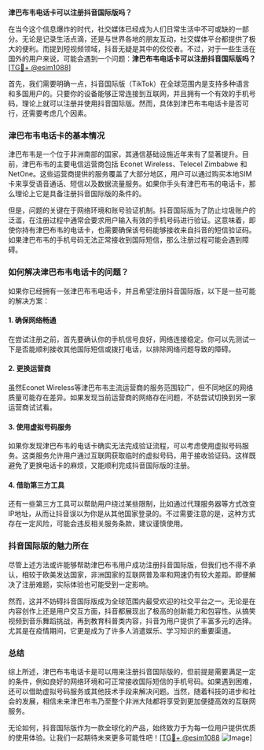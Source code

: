 **津巴布韦电话卡可以注册抖音国际版吗？**

在当今这个信息爆炸的时代，社交媒体已经成为人们日常生活中不可或缺的一部分。无论是记录生活点滴，还是与世界各地的朋友互动，社交媒体平台都提供了极大的便利。而提到短视频领域，抖音无疑是其中的佼佼者。不过，对于一些生活在国外的用户来说，可能会遇到一个问题：**津巴布韦电话卡可以注册抖音国际版吗？**[[TG💪+ @esim1088](https://t.me/s/esim1088)]

首先，我们需要明确一点，抖音国际版（TikTok）在全球范围内是支持多种语言和多国用户的。只要你的设备能够正常连接到互联网，并且拥有一个有效的手机号码，理论上就可以注册并使用抖音国际版。然而，具体到津巴布韦电话卡是否可行，还需要考虑几个因素。

### 津巴布韦电话卡的基本情况

津巴布韦是一个位于非洲南部的国家，其通信基础设施近年来有了显著提升。目前，津巴布韦的主要电信运营商包括 Econet Wireless、Telecel Zimbabwe 和 NetOne。这些运营商提供的服务覆盖了大部分地区，用户可以通过购买本地SIM卡来享受语音通话、短信以及数据流量服务。如果你手头有津巴布韦的电话卡，那么理论上它是具备注册抖音国际版的条件的。

但是，问题的关键在于网络环境和账号验证机制。抖音国际版为了防止垃圾账户的泛滥，在注册过程中通常会要求用户输入有效的手机号码进行验证。这意味着，即使你持有津巴布韦的电话卡，也需要确保该号码能够接收来自抖音的短信验证码。如果津巴布韦的手机号码无法正常接收到国际短信，那么注册过程可能会遇到障碍。

### 如何解决津巴布韦电话卡的问题？

如果你已经拥有一张津巴布韦电话卡，并且希望注册抖音国际版，以下是一些可能的解决方案：

#### 1. 确保网络畅通
在尝试注册之前，首先要确认你的手机信号良好，网络连接稳定。你可以先测试一下是否能顺利接收其他国际短信或拨打电话，以排除网络问题导致的障碍。

#### 2. 更换运营商
虽然Econet Wireless等津巴布韦主流运营商的服务范围较广，但不同地区的网络质量可能存在差异。如果发现当前运营商的网络存在问题，不妨尝试切换到另一家运营商试试看。

#### 3. 使用虚拟号码服务
如果你发现津巴布韦的电话卡确实无法完成验证流程，可以考虑使用虚拟号码服务。这类服务允许用户通过互联网获取临时的虚拟号码，用于接收验证码。这样既避免了更换电话卡的麻烦，又能顺利完成抖音国际版的注册。

#### 4. 借助第三方工具
还有一些第三方工具可以帮助用户绕过某些限制，比如通过代理服务器等方式改变IP地址，从而让抖音误以为你是从其他国家登录的。不过需要注意的是，这种方式存在一定风险，可能会违反相关服务条款，建议谨慎使用。

### 抖音国际版的魅力所在

尽管上述方法或许能够帮助津巴布韦用户成功注册抖音国际版，但我们也不得不承认，相较于欧美发达国家，非洲国家的互联网普及率和网速仍有较大差距。即便解决了注册难题，实际体验也可能受到一定影响。

然而，这并不妨碍抖音国际版成为全球范围内最受欢迎的社交平台之一。无论是在内容创作上还是用户交互方面，抖音都展现出了极高的创新能力和包容性。从搞笑视频到音乐舞蹈挑战，再到教育科普类内容，抖音为用户提供了丰富多元的选择。尤其是在疫情期间，它更是成为了许多人消遣娱乐、学习知识的重要渠道。

### 总结

综上所述，津巴布韦电话卡是可以用来注册抖音国际版的，但前提是需要满足一定的条件，例如良好的网络环境和可正常接收国际短信的手机号码。如果遇到困难，还可以借助虚拟号码服务或其他技术手段来解决问题。当然，随着科技的进步和社会的发展，相信未来津巴布韦乃至整个非洲大陆都将享受到更加便捷高效的互联网服务。

无论如何，抖音国际版作为一款全球化的产品，始终致力于为每一位用户提供优质的使用体验。让我们一起期待未来更多可能性吧！[[TG💪+ @esim1088](https://t.me/s/esim1088) ![Image](https://i.postimg.cc/4NQfJmqS/Snipaste-2025-05-13-00-14-12.png)]